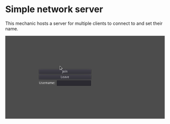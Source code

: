 # Simple network server

This mechanic hosts a server for multiple clients to connect to and set their
name.

![screen](game-network-demo.gif)
